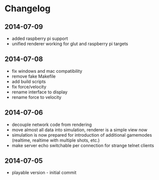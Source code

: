 Changelog
=========
2014-07-09
----------
 * added raspberry pi support
 * unified renderer working for glut and raspberry pi targets

2014-07-08
----------
 * fix windows and mac compatibility
 * remove fake Makefile
 * add build scripts
 * fix force/velocity
 * rename interface to display
 * rename force to velocity

2014-07-06
----------

 * decouple network code from rendering
 * move almost all data into simulation, renderer is a simple view now
 * simulation is now prepared for introduction of additional gamemodes (realtime, realtime with multiple shots, etc.)
 * make server echo switchable per connection for strange telnet clients

2014-07-05
----------

 * playable version - initial commit
